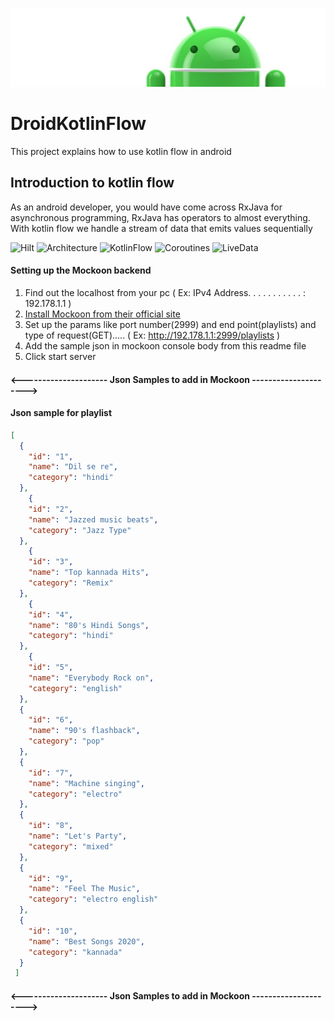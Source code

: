 ![TestDrivenDevelopmentInAndroid](documentation/images/Logo-new.png)

# DroidKotlinFlow
This project explains how to use kotlin flow in android 

## Introduction to kotlin flow 
As an android developer, you would have come across RxJava for asynchronous programming, RxJava has operators to almost everything. With kotlin flow we handle a stream of data that emits values sequentially 


![Hilt](https://img.shields.io/badge/Hilt-Dependency%20Injection-orange)
![Architecture](https://img.shields.io/badge/MVVM-Architecture-red)
![KotlinFlow](https://img.shields.io/badge/KotlinFlow-API-yellowgreen)
![Coroutines](https://img.shields.io/badge/Coroutines-API-green)
![LiveData](https://img.shields.io/badge/LiveData-API-brightgreen)


#### Setting up the Mockoon backend
1. Find out the localhost from your pc ( Ex: IPv4 Address. . . . . . . . . . . : 192.178.1.1 )
2. [Install Mockoon from their official site](https://mockoon.com/ "Install Mockoon from their official site")
3. Set up the params like port number(2999) and end point(playlists) and type of request(GET)..... ( Ex: http://192.178.1.1:2999/playlists )
4. Add the sample json in mockoon console body from this readme file
5. Click start server

#### <--------------------- Json Samples to add in Mockoon --------------------->

#### Json sample for playlist
```json
[
  {
    "id": "1",
    "name": "Dil se re",
    "category": "hindi"
  },
    {
    "id": "2",
    "name": "Jazzed music beats",
    "category": "Jazz Type"
  },
    {
    "id": "3",
    "name": "Top kannada Hits",
    "category": "Remix"
  },
    {
    "id": "4",
    "name": "80's Hindi Songs",
    "category": "hindi"
  },
    {
    "id": "5",
    "name": "Everybody Rock on",
    "category": "english"
  },
  {
    "id": "6",
    "name": "90's flashback",
    "category": "pop"
  },
  {
    "id": "7",
    "name": "Machine singing",
    "category": "electro"
  },
  {
    "id": "8",
    "name": "Let's Party",
    "category": "mixed"
  },
  {
    "id": "9",
    "name": "Feel The Music",
    "category": "electro english"
  },
  {
    "id": "10",
    "name": "Best Songs 2020",
    "category": "kannada"
  }
 ]
```
#### <--------------------- Json Samples to add in Mockoon --------------------->

